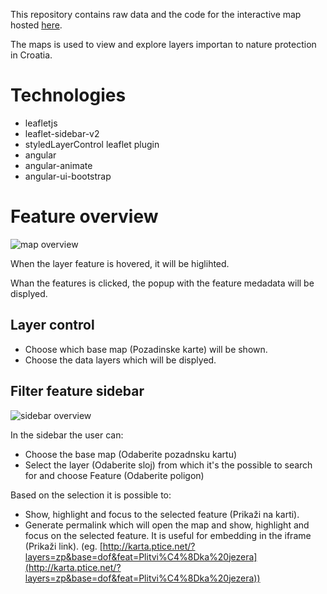 This repository contains raw data and the code for the interactive map hosted [here](http://karta.ptice.net/).

The maps is used to view and explore layers importan to nature protection in Croatia.

# Technologies
- leafletjs
- leaflet-sidebar-v2
- styledLayerControl leaflet plugin
- angular
- angular-animate
- angular-ui-bootstrap

# Feature overview
![map overview](../screenshots/overview_2.jpg)

When the layer feature is hovered, it will be higlihted.

Whan the features is clicked, the popup with the feature medadata will be displyed.

## Layer control
- Choose which base map (Pozadinske karte) will be shown.
- Choose the data layers which will be displyed.

## Filter feature sidebar
![sidebar overview](../screenshots/sidebar.jpg)

In the sidebar the user can:
- Choose the base map (Odaberite pozadnsku kartu)
- Select the layer (Odaberite sloj) from which it's the possible to search for and choose Feature (Odaberite poligon)

Based on the selection it is possible to:
- Show, highlight and focus to the selected feature (Prikaži na karti).
- Generate permalink which will open the map and show, highlight and focus on the selected feature. It is useful for embedding in the iframe (Prikaži link). (eg. [http://karta.ptice.net/?layers=zp&base=dof&feat=Plitvi%C4%8Dka%20jezera](http://karta.ptice.net/?layers=zp&base=dof&feat=Plitvi%C4%8Dka%20jezera))

